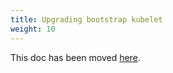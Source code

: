 ```yaml
---
title: Upgrading bootstrap kubelet
weight: 10
---
```


This doc has been moved [here](update-bootstrap-kubelet.md).
